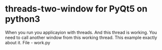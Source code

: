 # threads-two-window for PyQt5 on python3
When you run you applicayion with threads. And this thread is working. You need to call another window from this working thread. This example exactly about it. File - work.py
